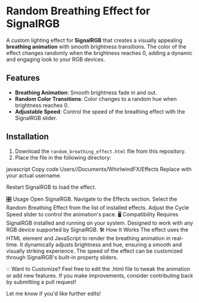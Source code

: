 # Random Breathing Effect for SignalRGB

A custom lighting effect for **SignalRGB** that creates a visually appealing **breathing animation** with smooth brightness transitions. The color of the effect changes randomly when the brightness reaches 0, adding a dynamic and engaging look to your RGB devices.

## Features

- **Breathing Animation**: Smooth brightness fade in and out.
- **Random Color Transitions**: Color changes to a random hue when brightness reaches 0.
- **Adjustable Speed**: Control the speed of the breathing effect with the SignalRGB slider.

## Installation

1. Download the `random_breathing_effect.html` file from this repository.
2. Place the file in the following directory:


javascript
Copy code
Users/<your-username>/Documents/WhirlwindFX/Effects
Replace <your-username> with your actual username.

Restart SignalRGB to load the effect.

🎛️ Usage
Open SignalRGB.
Navigate to the Effects section.
Select the Random Breathing Effect from the list of installed effects.
Adjust the Cycle Speed slider to control the animation's pace.
🖥️ Compatibility
Requires SignalRGB installed and running on your system.
Designed to work with any RGB device supported by SignalRGB.
🛠️ How It Works
The effect uses the HTML <canvas> element and JavaScript to render the breathing animation in real-time. It dynamically adjusts brightness and hue, ensuring a smooth and visually striking experience. The speed of the effect can be customized through SignalRGB's built-in property sliders.

💡 Want to Customize?
Feel free to edit the .html file to tweak the animation or add new features. If you make improvements, consider contributing back by submitting a pull request!

Let me know if you'd like further edits!
